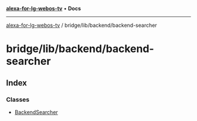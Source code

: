 [**alexa-for-lg-webos-tv**](../../../../README.md) • **Docs**

***

[alexa-for-lg-webos-tv](../../../../modules.md) / bridge/lib/backend/backend-searcher

# bridge/lib/backend/backend-searcher

## Index

### Classes

- [BackendSearcher](classes/BackendSearcher.md)
